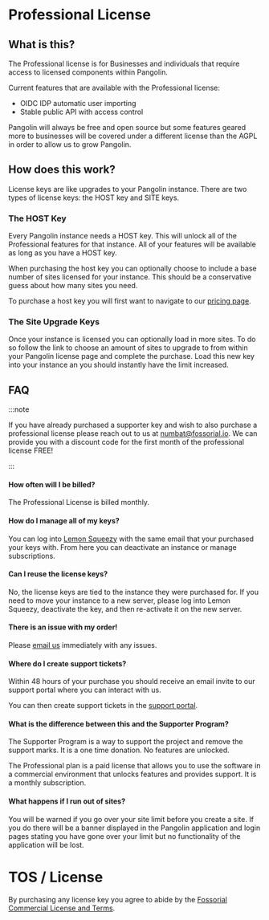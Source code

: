 # Professional License

## What is this? 

The Professional license is for Businesses and individuals that require access to licensed components within Pangolin. 

Current features that are available with the Professional license:

- OIDC IDP automatic user importing
- Stable public API with access control

Pangolin will always be free and open source but some features geared more to businesses will be covered under a different license than the AGPL in order to allow us to grow Pangolin.

## How does this work?

License keys are like upgrades to your Pangolin instance. There are two types of license keys: the HOST key and SITE keys. 

### The HOST Key

Every Pangolin instance needs a HOST key. This will unlock all of the Professional features for that instance. All of your features will be available as long as you have a HOST key. 

When purchasing the host key you can optionally choose to include a base number of sites licensed for your instance. This should be a conservative guess about how many sites you need.

To purchase a host key you will first want to navigate to our [pricing page](/pricing). 

### The Site Upgrade Keys

Once your instance is licensed you can optionally load in more sites. To do so follow the link to choose an amount of sites to upgrade to from within your Pangolin license page and complete the purchase. Load this new key into your instance an you should instantly have the limit increased.

## FAQ

:::note

If you have already purchased a supporter key and wish to also purchase a professional license please reach out to us at numbat@fossorial.io. We can provide you with a discount code for the first month of the professional license FREE!

:::

#### How often will I be billed?

The Professional License is billed monthly.

#### How do I manage all of my keys?

You can log into [Lemon Squeezy](https://app.lemonsqueezy.com/my-orders/) with the same email that your purchased your keys with. From here you can deactivate an instance or manage subscriptions.

#### Can I reuse the license keys?

No, the license keys are tied to the instance they were purchased for. If you need to move your instance to a new server, please log into Lemon Squeezy, deactivate the key, and then re-activate it on the new server.

#### There is an issue with my order!

Please [email us](mailto:numbat@fossorial.io) immediately with any issues.

#### Where do I create support tickets?

Within 48 hours of your purchase you should receive an email invite to our support portal where you can interact with us.

You can then create support tickets in the [support portal](https://support.fossorial.io/).

#### What is the difference between this and the Supporter Program?

The Supporter Program is a way to support the project and remove the support marks. It is a one time donation. No features are unlocked.

The Professional plan is a paid license that allows you to use the software in a commercial environment that unlocks features and provides support. It is a monthly subscription.

#### What happens if I run out of sites? 

You will be warned if you go over your site limit before you create a site. If you do there will be a banner displayed in the Pangolin application and login pages stating you have gone over your limit but no functionality of the application will be lost.

# TOS / License

By purchasing any license key you agree to abide by the [Fossorial Commercial License and Terms](https://www.google.com/search?q=/license.html).
